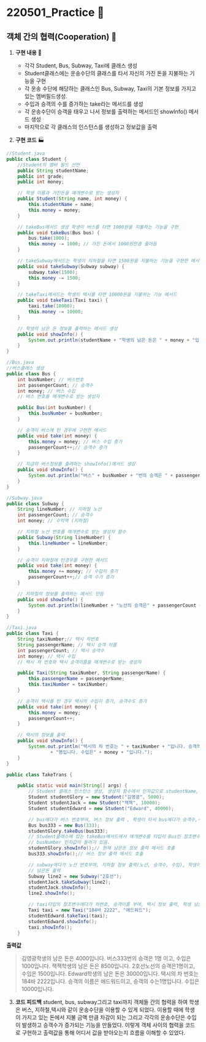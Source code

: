 ﻿#  220501_Practice :pencil:

## 객체 간의 협력(Cooperation) :open_hands:

1. **구현 내용** :statue_of_liberty:
	- 각각 Student, Bus, Subway, Taxi에 클래스 생성
	-  Student클래스에는 운송수단의 클래스를 타서 자신의 가진 돈을 지불하는 기능을 구현
	- 각 운송 수단에 해당하는 클래스인 Bus, Subway, Taxi의 기본 정보를 가지고 있는 멤버필드생성.
	- 수입과 승객의 수를 증가하는 take라는 메서드를 생성
	- 각 운송수단이 승객을 태우고 나서 정보를 출력하는 메서드인   showInfo() 메서드 생성
	- 마지막으로 각 클래스의 인스턴스를 생성하고 정보값을 출력

2. **구현 코드** :factory:
```java
//Student.java
public class Student {
	//Student의 멤버 필드 선언
	public String studentName;
	public int grade;
	public int money;

	// 학생 이름과 가진돈을 매개변수로 받는 생성자
	public Student(String name, int money) {
		this.studentName = name;
		this.money = money;
	}

	// takeBus메서드 생성 학생이 버스를 타면 1000원을 지불하는 기능을 구현
	public void takeBus(Bus bus) {
		bus.take(1000);
		this.money -= 1000; // 가진 돈에서 1000원만큼 줄어듬
	}

	// takeSubway메서드는 학생이 지하철을 타면 1500원을 지불하는 기능을 구현한 메서드
	public void takeSubway(Subway subway) {
		subway.take(1500);
		this.money -= 1500;
	}

	// takeTaxi메서드는 학생이 택시를 타면 10000원을 지불하는 기능 메서드
	public void takeTaxi(Taxi taxi) {
		taxi.take(10000);
		this.money -= 10000;
	}

	// 학생의 남은 돈 정보를 출력하는 메서드 생성
	public void showInfo() {
		System.out.println(studentName + "학생의 남은 돈은 " + money + "입니다.");
	}
}
```
```java
//Bus.java
//버스클래스 생성
public class Bus {
	int busNumber; // 버스번호
	int passengerCount; // 승객수
	int money; // 버스 수입
	// 버스 번호를 매개변수로 받는 생성자

	public Bus(int busNumber) {
		this.busNumber = busNumber;
	}

	// 승객이 버스에 탄 경우에 구현한 메서드
	public void take(int money) {
		this.money = money; // 버스 수입 증가
		passengerCount++;// 승객수 증가
	}

	// 지금의 버스정보를 출려하는 showInfo()메서드 생성
	public void showInfo() {
		System.out.println("버스" + busNumber + "번의 승객은 " + passengerCount + "명 이고, 수입은 " + money + "입니다.");
	}
}
```
```java
//Subway.java
public class Subway {
	String lineNumber; // 지하철 노선
	int passengerCount; // 승객수
	int money; // 수익액 (지하철)

	// 지하철 노선 번호를 매개변수로 받는 생성자 함수
	public Subway(String lineNumber) {
		this.lineNumber = lineNumber;
	}

	// 승객이 지하철에 탄경우를 구현한 메서드
	public void take(int money) {
		this.money += money; // 수입이 증가
		passengerCount++;// 승객 수가 증가
	}

	// 지하철의 정보를 출력하는 메서드 만듬
	public void showInfo() {
		System.out.println(lineNumber + "노선의 승객은" + passengerCount + "명이고, 수입은 " + money + "입니다.");
	}
}
```
```java
//Taxi.java
public class Taxi {
	String taxiNumber;// 택시 차번호
	String passengerName; // 택시 승객 이름
	int passengerCount; // 택시 승객수
	int money; // 택시 수입
	// 택시 차 번호와 택시 승객이름을 매개변수로 받는 생성자

	public Taxi(String taxiNumber, String passengerName) {
		this.passengerName = passengerName;
		this.taxiNumber = taxiNumber;
	}

	// 승객이 택시를 탄 경우 택시의 수입이 증가, 승객수도 증가
	public void take(int money) {
		this.money = money;
		passengerCount++;
	}

	// 택시의 정보를 출력
	public void showInfo() {
		System.out.println("택시의 차 번호는 " + taxiNumber + "입니다. 승객의 이름은 " + passengerName + "이고, 승객의 수는" + passengerCount
				+ "명입니다. 수입은" + money + "입니다.");
	}
}
```
```java
public class TakeTrans {

	public static void main(String[] args) {
		// Student 클래스 인스턴스 생성, 생성자 함수에서 인자값으로 studentName, money 값설정
		Student studentGlory = new Student("김영광", 5000);
		Student studentJack = new Student("잭잭", 10000);
		Student studentEdward = new Student("Edward", 40000);

		// bus에다가 버스 번호부여, 버스 정보 출력 , 학생이 타서 bus에다가 승객수,수입 카운팅되고 학생의 남은돈 출력
		Bus bus333 = new Bus(333);
		studentGlory.takeBus(bus333);
		// Student클래스에 있는 takeBus메서드에서 매개변수를 타입이 Bus인 참조변수 넣음. 그 참조변수의 인스턴스에는 333이라는
		// busNumber 인자값이 들어가 있음.
		studentGlory.showInfo();// 현재 남은돈 정보 출력 메서드 호출
		bus333.showInfo();// 버스 정보 출력 메서드 호출

		// subway에다가 노선 번호부여, 지하철 정보 출력(노선, 승객수, 수입), 학생이 타서 subway에다가 승객수,수입 카운팅되고 학생의
		// 남은돈 출력
		Subway line2 = new Subway("2호선");
		studentJack.takeSubway(line2);
		studentJack.showInfo();
		line2.showInfo();

		// taxi타입의 참조변수에다가 차번호, 승객이름 부여, 택시 정보 출력, 학생 남은돈 출력
		Taxi taxi = new Taxi("184바 2222", "애드워드");
		studentEdward.takeTaxi(taxi);
		studentEdward.showInfo();
		taxi.showInfo();
	}
```
**출력값**
>김영광학생의 남은 돈은 4000입니다.
버스333번의 승객은 1명 이고, 수입은 1000입니다.
잭잭학생의 남은 돈은 8500입니다.
2호선노선의 승객은1명이고, 수입은 1500입니다.
Edward학생의 남은 돈은 30000입니다.
택시의 차 번호는 184바 2222입니다. 승객의 이름은 애드워드이고, 승객의 수는1명입니다. 수입은10000입니다.

3. **코드 피드백**
student, bus, subway그리고 taxi까지 객체들 간의 협력을 하여 학생은 버스, 지하철,택시와 같이 운송수단을 이용할 수 있게 되었다.
 이용할 때에 학생이 가지고 있는 돈에서 지불 금액 만큼 차감이 되는 그리고 각각의 운송수단은 수입이 발생하고 승객수가 증가되는 기능을 만들었다.
 이렇게 객체 사이의 협력을 코드로 구현하고 출력값을 통해 어디서 값을 받아오는지 흐름을 이해할 수 있었다.

